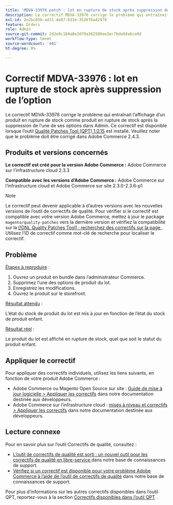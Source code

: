 ```yaml
---
title: 'MDVA-33976 patch : lot en rupture de stock après suppression de l’option'
description: Le correctif MDVA-33976 corrige le problème qui entraînait l’affichage d’un produit en rupture de stock comme produit en rupture de stock après la suppression de l’une de ses options dans Admin. Ce correctif est disponible lorsque l’[outil de correctifs de qualité (QPT) 1.0.15](https://devdocs.magento.com/guides/v2.4/comp-mgr/patching.html#mqp) est installé. Veuillez noter que le problème doit être corrigé dans Adobe Commerce 2.4.3.
exl-id: 2e2bc05b-ad31-4e87-b33e-3526f6a42478
feature: Orders
role: Admin
source-git-commit: 1d2e0c1b4a8e3d79a362500ee3ec7bde84a6ce0d
workflow-type: tm+mt
source-wordcount: '401'
ht-degree: 0%

---
```


# Correctif MDVA-33976 : lot en rupture de stock après suppression de l’option

Le correctif MDVA-33976 corrige le problème qui entraînait l’affichage d’un produit en rupture de stock comme produit en rupture de stock après la suppression de l’une de ses options dans Admin. Ce correctif est disponible lorsque l’outil [Qualité Patches Tool (QPT) 1.0.15](https://devdocs.magento.com/guides/v2.4/comp-mgr/patching.html#mqp) est installé. Veuillez noter que le problème doit être corrigé dans Adobe Commerce 2.4.3.

## Produits et versions concernés

**Le correctif est créé pour la version Adobe Commerce :** Adobe Commerce sur l’infrastructure cloud 2.3.3

**Compatible avec les versions d’Adobe Commerce :** Adobe Commerce sur l’infrastructure cloud et Adobe Commerce sur site 2.3.0-2.3.6-p1

>[!NOTE]
>
>Le correctif peut devenir applicable à d’autres versions avec les nouvelles versions de l’outil de correctifs de qualité. Pour vérifier si le correctif est compatible avec votre version Adobe Commerce, mettez à jour le package `magento/quality-patches` vers la dernière version et vérifiez la compatibilité sur la [[!DNL Quality Patches Tool] : recherchez des correctifs sur la page ](https://devdocs.magento.com/quality-patches/tool.html#patch-grid). Utilisez l’ID de correctif comme mot-clé de recherche pour localiser le correctif.

## Problème

<u>Étapes à reproduire</u> :

1. Ouvrez un produit en bundle dans l’administrateur Commerce.
1. Supprimez l’une des options de produit du lot.
1. Enregistrez les modifications.
1. Ouvrez le produit sur le storefront.

<u>Résultat attendu</u> :

L’état du stock de produit du lot est mis à jour en fonction de l’état du stock de produit enfant.

<u>Résultat réel</u> :

Le produit du lot est affiché en rupture de stock, quel que soit le statut du produit enfant.

## Appliquer le correctif

Pour appliquer des correctifs individuels, utilisez les liens suivants, en fonction de votre produit Adobe Commerce :

* Adobe Commerce ou Magento Open Source sur site : [Guide de mise à jour logicielle > Appliquer les correctifs](https://devdocs.magento.com/guides/v2.4/comp-mgr/patching/mqp.html) dans notre documentation destinée aux développeurs.
* Adobe Commerce sur l’infrastructure cloud : [mises à niveau et correctifs > Appliquer les correctifs](https://devdocs.magento.com/cloud/project/project-patch.html) dans notre documentation destinée aux développeurs.

## Lecture connexe

Pour en savoir plus sur l’outil Correctifs de qualité, consultez :

* [ L’outil de correctifs de qualité est sorti : un nouvel outil pour les correctifs de qualité en libre-service ](/help/announcements/adobe-commerce-announcements/magento-quality-patches-released-new-tool-to-self-serve-quality-patches.md) dans notre base de connaissances de support.
* [Vérifiez si un correctif est disponible pour votre problème Adobe Commerce à l’aide de l’outil de correctifs de qualité](/help/support-tools/patches-available-in-qpt-tool/check-patch-for-magento-issue-with-magento-quality-patches.md) dans notre base de connaissances de support.

Pour plus d’informations sur les autres correctifs disponibles dans l’outil QPT, reportez-vous à la section [Correctifs disponibles dans l’outil QPT](https://support.magento.com/hc/en-us/sections/360010506631-Patches-available-in-QPT-tool-) .
